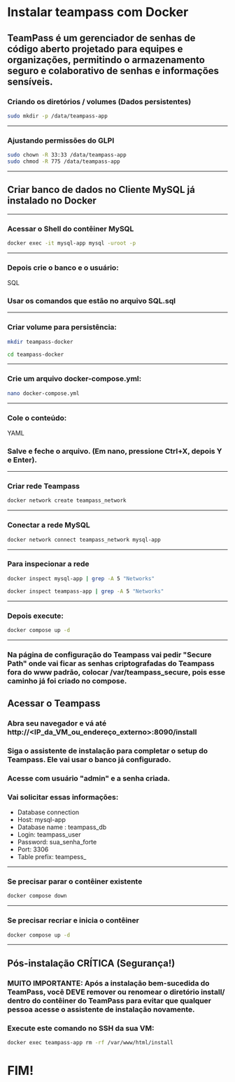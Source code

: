 ﻿# Instalar teampass com Docker
## TeamPass é um gerenciador de senhas de código aberto projetado para equipes e organizações, permitindo o armazenamento seguro e colaborativo de senhas e informações sensíveis. 

### Criando os diretórios / volumes (Dados persistentes)
````Bash
sudo mkdir -p /data/teampass-app
````
-----------
### Ajustando permissões do GLPI
````Bash
sudo chown -R 33:33 /data/teampass-app
sudo chmod -R 775 /data/teampass-app
````
----------
## Criar banco de dados no Cliente MySQL já instalado no Docker

-----------
### Acessar o Shell do contêiner MySQL
````Bash   
docker exec -it mysql-app mysql -uroot -p
````
---------
### Depois crie o banco e o usuário:
SQL
### Usar os comandos que estão no arquivo SQL.sql
--------
### Criar volume para persistência:
````Bash
mkdir teampass-docker
````
````Bash
cd teampass-docker
````
--------
### Crie um arquivo docker-compose.yml:
````Bash
nano docker-compose.yml
````
----------
### Cole o conteúdo:
YAML

### Salve e feche o arquivo. (Em nano, pressione Ctrl+X, depois Y e Enter).
-------------
### Criar rede Teampass
````Bash
docker network create teampass_network
````
---------
### Conectar a rede MySQL
````Bash
docker network connect teampass_network mysql-app
````
-----------
### Para inspecionar a rede
````Bash
docker inspect mysql-app | grep -A 5 "Networks"
````
````Bash
docker inspect teampass-app | grep -A 5 "Networks"
````
------------
### Depois execute:
````Bash
docker compose up -d
````
-------------
### Na página de configuração do Teampass vai pedir "Secure Path" onde vai ficar as senhas criptografadas do Teampass fora do www padrão, colocar /var/teampass_secure, pois esse caminho já foi criado no compose.

## Acessar o Teampass
### Abra seu navegador e vá até http://<IP_da_VM_ou_endereço_externo>:8090/install
### Siga o assistente de instalação para completar o setup do Teampass. Ele vai usar o banco já configurado.
### Acesse com usuário "admin" e a senha criada.
### Vai solicitar essas informações:
* Database connection
* Host: mysql-app
* Database name : teampass_db
* Login: teampass_user
* Password: sua_senha_forte
* Port: 3306
* Table prefix: teampess_
-------------
### Se precisar parar o contêiner existente
````Bash
docker compose down
````
-----------
### Se precisar recriar e inicia o contêiner
````Bash
docker compose up -d
````
------------
## Pós-instalação CRÍTICA (Segurança!)
### MUITO IMPORTANTE: Após a instalação bem-sucedida do TeamPass, você DEVE remover ou renomear o diretório install/ dentro do contêiner do TeamPass para evitar que qualquer pessoa acesse o assistente de instalação novamente.

### Execute este comando no SSH da sua VM:
````Bash
docker exec teampass-app rm -rf /var/www/html/install
````

# FIM!







